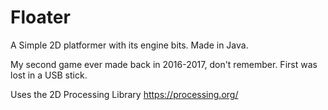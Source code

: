 # Floater
A Simple 2D platformer with its engine bits. Made in Java. 

My second game ever made back in 2016-2017, don't remember. First was lost in a USB stick.

Uses the 2D Processing Library https://processing.org/

